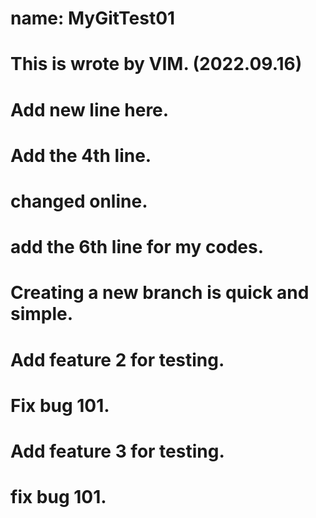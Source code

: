 # name: MyGitTest01
# This is wrote by VIM. (2022.09.16)
# Add new line here.
# Add the 4th line.
# changed online.
# add the 6th line for my codes.
# Creating a new branch is quick and simple.
# Add feature 2 for testing.
# Fix bug 101.

# Add feature 3 for testing.
# fix bug 101.